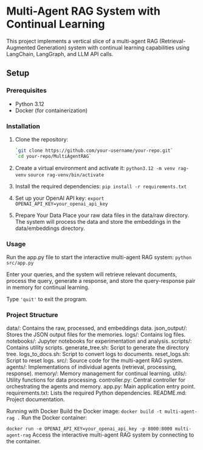 # Multi-Agent RAG System with Continual Learning

This project implements a vertical slice of a multi-agent RAG (Retrieval-Augmented Generation) system with continual learning capabilities using LangChain, LangGraph, and LLM API calls.

## Setup

### Prerequisites

- Python 3.12
- Docker (for containerization)

### Installation

1. Clone the repository:
   ```sh
   `git clone https://github.com/your-username/your-repo.git`
   `cd your-repo/MultiAgentRAG`

2. Create a virtual environment and activate it:
  `python3.12 -m venv rag-venv`
  `source rag-venv/bin/activate`

3. Install the required dependencies:
  `pip install -r requirements.txt`

4. Set up your OpenAI API key:
  `export OPENAI_API_KEY=your_openai_api_key`

5. Prepare Your Data
  Place your raw data files in the data/raw directory.
  The system will process the data and store the embeddings in the data/embeddings directory.

### Usage
Run the app.py file to start the interactive multi-agent RAG system:
  `python src/app.py`

Enter your queries, and the system will retrieve relevant documents, process the query, generate a response, and store the query-response pair in memory for continual learning.

Type `'quit'` to exit the program.

### Project Structure
data/: Contains the raw, processed, and embeddings data.
json_output/: Stores the JSON output files for the memories.
logs/: Contains log files.
notebooks/: Jupyter notebooks for experimentation and analysis.
scripts/: Contains utility scripts.
generate_tree.sh: Script to generate the directory tree.
logs_to_docs.sh: Script to convert logs to documents.
reset_logs.sh: Script to reset logs.
src/: Source code for the multi-agent RAG system.
agents/: Implementations of individual agents (retrieval, processing, response).
memory/: Memory management for continual learning.
utils/: Utility functions for data processing.
controller.py: Central controller for orchestrating the agents and memory.
app.py: Main application entry point.
requirements.txt: Lists the required Python dependencies.
README.md: Project documentation.

Running with Docker
Build the Docker image:
  `docker build -t multi-agent-rag .`
Run the Docker container:

`docker run -e OPENAI_API_KEY=your_openai_api_key -p 8000:8000 multi-agent-rag`
Access the interactive multi-agent RAG system by connecting to the container.